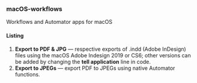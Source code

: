 ### macOS-workflows
Workflows and Automator apps for macOS

#### Listing
  1. **Export to PDF & JPG** — respective exports of .indd (Adobe InDesign) files using the macOS Adobe Indesign 2019 or CS6; other versions can be added by changing the **tell application** line in code.
  2. **Export to JPEGs** — export PDF to JPEGs using native Automator functions.

